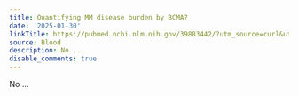 ```yaml
---
title: Quantifying MM disease burden by BCMA?
date: '2025-01-30'
linkTitle: https://pubmed.ncbi.nlm.nih.gov/39883442/?utm_source=curl&utm_medium=rss&utm_campaign=journals&utm_content=7603509&fc=None&ff=20250131170634&v=2.18.0.post9+e462414
source: Blood
description: No ...
disable_comments: true
---
```

No ...